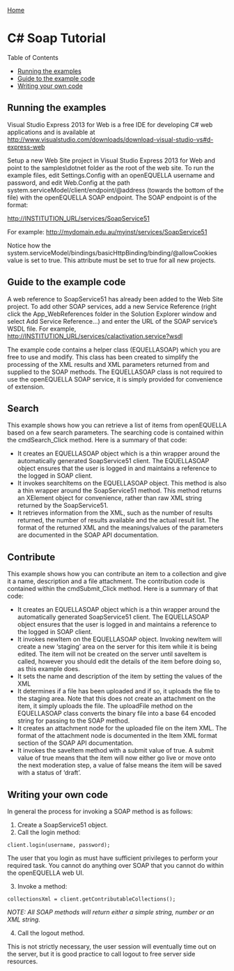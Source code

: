 [Home](https://openequella.github.io/)

# C# Soap Tutorial

Table of Contents

- [Running the examples](#running-the-examples)
- [Guide to the example code](#guide-to-the-example-code)
- [Writing your own code](#writing-your-own-code)

## Running the examples

Visual Studio Express 2013 for Web is a free IDE for developing C# web applications and is available at <http://www.visualstudio.com/downloads/download-visual-studio-vs#d-express-web>

Setup a new Web Site project in Visual Studio Express 2013 for Web and point to the samples\dotnet folder as the root of the web site. To run the example files, edit Settings.Config with an openEQUELLA username and password, and edit Web.Config at the path system.serviceModel/client/endpoint/@address (towards the bottom of the file) with the openEQUELLA SOAP endpoint. The SOAP endpoint is of the format:

<http://INSTITUTION_URL/services/SoapService51>

For example: <http://mydomain.edu.au/myinst/services/SoapService51>

Notice how the system.serviceModel/bindings/basicHttpBinding/binding/@allowCookies value is set to true. This attribute must be set to true for all new projects.

## Guide to the example code

A web reference to SoapService51 has already been added to the Web Site project. To add other SOAP services, add a new Service Reference (right click the App_WebReferences folder in the Solution Explorer window and select Add Service Reference...) and enter the URL of the SOAP service’s WSDL file. For example, <http://INSTITUTION_URL/services/calactivation.service?wsdl>

The example code contains a helper class (EQUELLASOAP) which you are free to use and modify. This class has been created to simplify the processing of the XML results and XML parameters returned from and supplied to the SOAP methods. The EQUELLASOAP class is not required to use the openEQUELLA SOAP service, it is simply provided for convenience of extension.

## Search

This example shows how you can retrieve a list of items from openEQUELLA based on a few search parameters. The searching code is contained within the cmdSearch_Click method. Here is a summary of that code:

- It creates an EQUELLASOAP object which is a thin wrapper around the automatically generated SoapService51 client. The EQUELLASOAP object ensures that the user is logged in and maintains a reference to the logged in SOAP client.
- It invokes searchItems on the EQUELLASOAP object. This method is also a thin wrapper around the SoapService51 method. This method returns an XElement object for convenience, rather than raw XML string returned by the SoapService51.
- It retrieves information from the XML, such as the number of results returned, the number of results available and the actual result list. The format of the returned XML and the meanings/values of the parameters are documented in the SOAP API documentation.

## Contribute

This example shows how you can contribute an item to a collection and give it a name, description and a file attachment. The contribution code is contained within the cmdSubmit_Click method. Here is a summary of that code:

- It creates an EQUELLASOAP object which is a thin wrapper around the automatically generated SoapService51 client. The EQUELLASOAP object ensures that the user is logged in and maintains a reference to the logged in SOAP client.
- It invokes newItem on the EQUELLASOAP object. Invoking newItem will create a new ‘staging’ area on the server for this item while it is being edited. The item will not be created on the server until saveItem is called, however you should edit the details of the item before doing so, as this example does.
- It sets the name and description of the item by setting the values of the XML
- It determines if a file has been uploaded and if so, it uploads the file to the staging area. Note that this does not create an attachment on the item, it simply uploads the file. The uploadFile method on the EQUELLASOAP class converts the binary file into a base 64 encoded string for passing to the SOAP method.
- It creates an attachment node for the uploaded file on the item XML. The format of the attachment node is documented in the Item XML format section of the SOAP API documentation.
- It invokes the saveItem method with a submit value of true. A submit value of true means that the item will now either go live or move onto the next moderation step, a value of false means the item will be saved with a status of ‘draft’.

## Writing your own code

In general the process for invoking a SOAP method is as follows:

1.  Create a SoapService51 object.
2.  Call the login method:

```
client.login(username, password);
```

The user that you login as must have sufficient privileges to perform your required task. You cannot do anything over SOAP that you cannot do within the openEQUELLA web UI.

3.  Invoke a method:

```
collectionsXml = client.getContributableCollections();
```

_NOTE: All SOAP methods will return either a simple string, number or an XML string._

4.  Call the logout method.

This is not strictly necessary, the user session will eventually time out on the server, but it is good practice to call logout to free server side resources.

